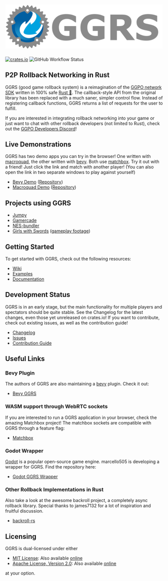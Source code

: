 # [![GGRS LOGO](./ggrs_logo.png)](https://github.com/gschup/ggrs)

[![crates.io](https://img.shields.io/crates/v/ggrs?style=for-the-badge)](https://crates.io/crates/ggrs)
![GitHub Workflow Status](https://img.shields.io/github/actions/workflow/status/gschup/ggrs/rust.yml?branch=main&style=for-the-badge)

## P2P Rollback Networking in Rust

GGRS (good game rollback system) is a reimagination of the [GGPO network SDK](https://www.ggpo.net/) written in 100% safe [Rust 🦀](https://www.rust-lang.org/). The callback-style API from the original library has been replaced with a much saner, simpler control flow. Instead of registering callback functions, GGRS returns a list of requests for the user to fulfill.

If you are interested in integrating rollback networking into your game or just want to chat with other rollback developers (not limited to Rust), check out the [GGPO Developers Discord](https://discord.com/invite/8FKKhCRCCE)!

## Live Demonstrations

GGRS has two demo apps you can try in the browser! One written with [macroquad](https://github.com/not-fl3/macroquad), the other written with [bevy](https://bevyengine.org/). Both use [matchbox](https://github.com/johanhelsing/matchbox). Try it out with a friend! Just click the link and match with another player! (You can also open the link in two separate windows to play against yourself)

- [Bevy Demo](https://gschup.github.io/bevy_ggrs_demo/) ([Repository](https://github.com/gschup/bevy_ggrs_demo))
- [Macroquad Demo](https://gschup.github.io/ggrs_demo/) ([Repository](https://github.com/gschup/ggrs_demo))

## Projects using GGRS

- [Jumpy](https://github.com/fishfolk/jumpy)
- [Gamercade](https://gamercade.io/)
- [NES-bundler](https://github.com/tedsteen/nes-bundler)
- [Girls with Swords](https://github.com/trian-gles/Girls-with-swords-GGRS) ([gameplay footage](https://youtu.be/TFJSpAqXtiI))

## Getting Started

To get started with GGRS, check out the following resources:

- [Wiki](https://github.com/gschup/ggrs/wiki)
- [Examples](./examples/)
- [Documentation](https://docs.rs/ggrs/newest/ggrs/)

## Development Status

GGRS is in an early stage, but the main functionality for multiple players and spectators should be quite stable. See the Changelog for the latest changes, even those yet unreleased on crates.io! If you want to contribute, check out existing issues, as well as the contribution guide!

- [Changelog](./CHANGELOG.md)
- [Issues](https://github.com/gschup/ggrs/issues)
- [Contribution Guide](./CONTRIBUTING.md)

## Useful Links

### Bevy Plugin

The authors of GGRS are also maintaining a [bevy](https://bevyengine.org/) plugin. Check it out:

- [Bevy GGRS](https://github.com/gschup/bevy_ggrs)

### WASM support through WebRTC sockets

If you are interested to run a GGRS application in your browser, check the amazing Matchbox project!
The matchbox sockets are compatible with GGRS through a feature flag:

- [Matchbox](https://github.com/johanhelsing/matchbox)

### Godot Wrapper

[Godot](https://godotengine.org/) is a popular open-source game engine. marcello505 is developing a wrapper for GGRS.
Find the repository here:

- [Godot GGRS Wrapper](https://github.com/marcello505/godot-ggrs-wrapper)

### Other Rollback Implementations in Rust

Also take a look at the awesome backroll project, a completely async rollback library. Special thanks to james7132 for a lot of inspiration and fruitful discussion.

- [backroll-rs](https://github.com/HouraiTeahouse/backroll-rs/)

## Licensing

GGRS is dual-licensed under either

- [MIT License](./LICENSE-MIT): Also available [online](http://opensource.org/licenses/MIT)
- [Apache License, Version 2.0](./LICENSE-APACHE): Also available [online](http://www.apache.org/licenses/LICENSE-2.0)

at your option.
